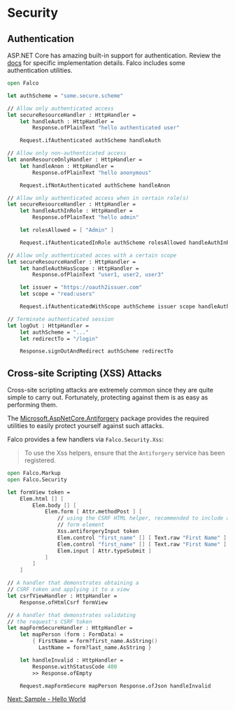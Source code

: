 # Security

## Authentication

ASP.NET Core has amazing built-in support for authentication. Review the [docs](https://docs.microsoft.com/en-us/aspnet/core/security/authentication) for specific implementation details. Falco includes some authentication utilities.

```fsharp
open Falco

let authScheme = "some.secure.scheme"

// Allow only authenticated access
let secureResourceHandler : HttpHandler =
    let handleAuth : HttpHandler =
        Response.ofPlainText "hello authenticated user"

    Request.ifAuthenticated authScheme handleAuth

// Allow only non-authenticated access
let anonResourceOnlyHandler : HttpHandler =
    let handleAnon : HttpHandler =
        Response.ofPlainText "hello anonymous"

    Request.ifNotAuthenticated authScheme handleAnon

// Allow only authenticated access when in certain role(s)
let secureResourceHandler : HttpHandler =
    let handleAuthInRole : HttpHandler =
        Response.ofPlainText "hello admin"

    let rolesAllowed = [ "Admin" ]

    Request.ifAuthenticatedInRole authScheme rolesAllowed handleAuthInRole

// Allow only authenticated acces with a certain scope
let secureResourceHandler : HttpHandler =
    let handleAuthHasScope : HttpHandler =
        Response.ofPlainText "user1, user2, user3"

    let issuer = "https://oauth2issuer.com"
    let scope = "read:users"

    Request.ifAuthenticatedWithScope authScheme issuer scope handleAuthHasScope

// Terminate authenticated session
let logOut : HttpHandler =
    let authScheme = "..."
    let redirectTo = "/login"

    Response.signOutAndRedirect authScheme redirectTo
```

## Cross-site Scripting (XSS) Attacks

Cross-site scripting attacks are extremely common since they are quite simple to carry out. Fortunately, protecting against them is as easy as performing them.

The [Microsoft.AspNetCore.Antiforgery](https://docs.microsoft.com/en-us/aspnet/core/security/anti-request-forgery) package provides the required utilities to easily protect yourself against such attacks.

Falco provides a few handlers via `Falco.Security.Xss`:

> To use the Xss helpers, ensure that the `Antiforgery` service has been registered.

```fsharp
open Falco.Markup
open Falco.Security

let formView token =
    Elem.html [] [
        Elem.body [] [
            Elem.form [ Attr.methodPost ] [
                // using the CSRF HTML helper, recommended to include as first
                // form element
                Xss.antiforgeryInput token
                Elem.control "first_name" [] [ Text.raw "First Name" ]
                Elem.control "first_name" [] [ Text.raw "First Name" ]
                Elem.input [ Attr.typeSubmit ]
            ]
        ]
    ]

// A handler that demonstrates obtaining a
// CSRF token and applying it to a view
let csrfViewHandler : HttpHandler =
    Response.ofHtmlCsrf formView

// A handler that demonstrates validating
// the request's CSRF token
let mapFormSecureHandler : HttpHandler =
    let mapPerson (form : FormData) =
        { FirstName = form?first_name.AsString()
          LastName = form?last_name.AsString }

    let handleInvalid : HttpHandler =
        Response.withStatusCode 400
        >> Response.ofEmpty

    Request.mapFormSecure mapPerson Response.ofJson handleInvalid
```

[Next: Sample - Hello World](/samples/HelloWorld/readme.md)
